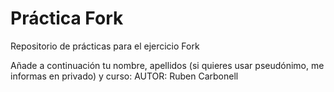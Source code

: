 ﻿# Práctica Fork

Repositorio de prácticas para el ejercicio Fork

Añade a continuación tu nombre, apellidos (si quieres usar pseudónimo, me informas en privado) y curso:
AUTOR: Ruben Carbonell

